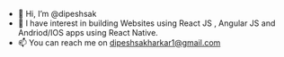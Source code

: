 - 👋 Hi, I’m @dipeshsak
- 👀 I have interest in building Websites using React JS , Angular JS and Andriod/IOS apps using React Native.
- 📫 You can reach me on dipeshsakharkar1@gmail.com

